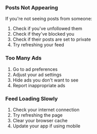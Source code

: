 ### Posts Not Appearing

If you're not seeing posts from someone:
1. Check if you've unfollowed them
2. Check if they've blocked you
3. Check if their posts are set to private
4. Try refreshing your feed

### Too Many Ads

1. Go to ad preferences
2. Adjust your ad settings
3. Hide ads you don't want to see
4. Report inappropriate ads

### Feed Loading Slowly

1. Check your internet connection
2. Try refreshing the page
3. Clear your browser cache
4. Update your app if using mobile